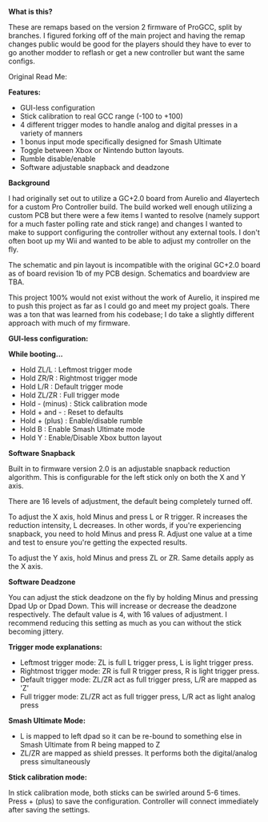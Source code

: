 



**What is this?**

These are remaps based on the version 2 firmware of ProGCC, split by branches. I figured forking off of the main project and having the remap changes public would be good for the players should they have to ever to go another modder to reflash or get a new controller but want the same configs.

Original Read Me:

**Features:**

- GUI-less configuration
- Stick calibration to real GCC range (-100 to +100)
- 4 different trigger modes to handle analog and digital presses in a variety of manners
- 1 bonus input mode specifically designed for Smash Ultimate
- Toggle between Xbox or Nintendo button layouts.
- Rumble disable/enable
- Software adjustable snapback and deadzone

**Background**

I had originally set out to utilize a GC+2.0 board from Aurelio and 4layertech for a custom Pro Controller build. The build worked well enough utilizing a custom PCB but there were a few items I wanted to resolve (namely support for a much faster polling rate and stick range) and changes I wanted to make to support configuring the controller without any external tools. I don't often boot up my Wii and wanted to be able to adjust my controller on the fly.

The schematic and pin layout is incompatible with the original GC+2.0 board as of board revision 1b of my PCB design.
Schematics and boardview are TBA.

This project 100% would not exist without the work of Aurelio, it inspired me to push this project as far as I could go and meet my project goals. There was a ton that was learned from his codebase; I do take a slightly different approach with much of my firmware.

**GUI-less configuration:**

**While booting...**

- Hold ZL/L : Leftmost trigger mode
- Hold ZR/R : Rightmost trigger mode
- Hold L/R : Default trigger mode
- Hold ZL/ZR : Full trigger mode
- Hold - (minus) : Stick calibration mode
- Hold + and - : Reset to defaults
- Hold + (plus) : Enable/disable rumble
- Hold B : Enable Smash Ultimate mode
- Hold Y : Enable/Disable Xbox button layout

**Software Snapback**

Built in to firmware version 2.0 is an adjustable snapback reduction algorithm.
This is configurable for the left stick only on both the X and Y axis.

There are 16 levels of adjustment, the default being completely turned off.

To adjust the X axis, hold Minus and press L or R trigger. R increases the reduction intensity, L decreases.
In other words, if you're experiencing snapback, you need to hold Minus and press R. Adjust one value at a time
and test to ensure you're getting the expected results.

To adjust the Y axis, hold Minus and press ZL or ZR. Same details apply as the X axis.

**Software Deadzone**

You can adjust the stick deadzone on the fly by holding Minus and pressing Dpad Up or Dpad Down. This will increase
or decrease the deadzone respectively. The default value is 4, with 16 values of adjustment. I recommend reducing this 
setting as much as you can without the stick becoming jittery.

**Trigger mode explanations:**

- Leftmost trigger mode: ZL is full L trigger press, L is light trigger press.
- Rightmost trigger mode: ZR is full R trigger press, R is light trigger press.
- Default trigger mode: ZL/ZR act as full trigger press, L/R are mapped as 'Z'
- Full trigger mode: ZL/ZR act as full trigger press, L/R act as light analog press

**Smash Ultimate Mode:**

- L is mapped to left dpad so it can be re-bound to something else in Smash Ultimate from R being mapped to Z
- ZL/ZR are mapped as shield presses. It performs both the digital/analog press simultaneously

**Stick calibration mode:**

In stick calibration mode, both sticks can be swirled around 5-6 times. Press + (plus) to save the configuration. Controller will connect immediately after saving the settings.
